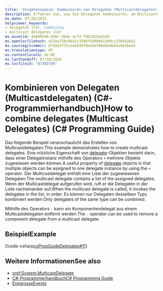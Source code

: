 ```yaml
---
title: 'Vorgehensweise: Kombinieren von Delegaten (Multicastdelegaten) (C#-Programmierleitfaden)'
description: Erfahren Sie, wie Sie Delegaten kombinieren, um Multicastdelegaten zu erstellen. Hier finden Sie ein Codebeispiel und zusätzliche verfügbare Ressourcen.
ms.date: 07/20/2015
helpviewer_keywords:
- delegates [C#], combining
- multicast delegates [C#]
ms.assetid: 4e689450-6d0c-46de-acfd-f961018ae5dd
ms.openlocfilehash: d23ea758c9da2c3399f5d98e81360cc250b428a1
ms.sourcegitcommit: 6f58a5f75ceeb936f8ee5b786e9adb81a9a3bee9
ms.translationtype: HT
ms.contentlocale: de-DE
ms.lasthandoff: 07/28/2020
ms.locfileid: "87302736"
---
```

# <a name="how-to-combine-delegates-multicast-delegates-c-programming-guide"></a><span data-ttu-id="d4e66-104">Kombinieren von Delegaten (Multicastdelegaten) (C#-Programmierhandbuch)</span><span class="sxs-lookup"><span data-stu-id="d4e66-104">How to combine delegates (Multicast Delegates) (C# Programming Guide)</span></span>
<span data-ttu-id="d4e66-105">Das folgende Beispiel veranschaulicht das Erstellen von Multicastdelegaten.</span><span class="sxs-lookup"><span data-stu-id="d4e66-105">This example demonstrates how to create multicast delegates.</span></span> <span data-ttu-id="d4e66-106">Eine nützliche Eigenschaft von [delegate](../../language-reference/builtin-types/reference-types.md)-Objekten besteht darin, dass einer Delegatinstanz mithilfe des Operators `+` mehrere Objekte zugewiesen werden können.</span><span class="sxs-lookup"><span data-stu-id="d4e66-106">A useful property of [delegate](../../language-reference/builtin-types/reference-types.md) objects is that multiple objects can be assigned to one delegate instance by using the `+` operator.</span></span> <span data-ttu-id="d4e66-107">Der Multicastdelegat enthält eine Liste der zugewiesenen Delegaten.</span><span class="sxs-lookup"><span data-stu-id="d4e66-107">The multicast delegate contains a list of the assigned delegates.</span></span> <span data-ttu-id="d4e66-108">Wenn der Multicastdelegat aufgerufen wird, ruft er die Delegaten in der Liste nacheinander auf.</span><span class="sxs-lookup"><span data-stu-id="d4e66-108">When the multicast delegate is called, it invokes the delegates in the list, in order.</span></span> <span data-ttu-id="d4e66-109">Es können nur Delegaten desselben Typs kombiniert werden.</span><span class="sxs-lookup"><span data-stu-id="d4e66-109">Only delegates of the same type can be combined.</span></span>  
  
 <span data-ttu-id="d4e66-110">Mithilfe des Operators `-` kann ein Komponentendelegat aus einem Multicastdelegaten entfernt werden.</span><span class="sxs-lookup"><span data-stu-id="d4e66-110">The `-` operator can be used to remove a component delegate from a multicast delegate.</span></span>  
  
## <a name="example"></a><span data-ttu-id="d4e66-111">Beispiel</span><span class="sxs-lookup"><span data-stu-id="d4e66-111">Example</span></span>  
 [!code-csharp[csProgGuideDelegates#11](~/samples/snippets/csharp/VS_Snippets_VBCSharp/csProgGuideDelegates/CS/Delegates.cs#11)]  
  
## <a name="see-also"></a><span data-ttu-id="d4e66-112">Weitere Informationen</span><span class="sxs-lookup"><span data-stu-id="d4e66-112">See also</span></span>

- <xref:System.MulticastDelegate>
- [<span data-ttu-id="d4e66-113">C#-Programmierhandbuch</span><span class="sxs-lookup"><span data-stu-id="d4e66-113">C# Programming Guide</span></span>](../index.md)
- [<span data-ttu-id="d4e66-114">Ereignisse</span><span class="sxs-lookup"><span data-stu-id="d4e66-114">Events</span></span>](../events/index.md)
